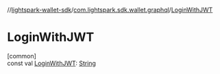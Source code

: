 //[lightspark-wallet-sdk](../../index.md)/[com.lightspark.sdk.wallet.graphql](index.md)/[LoginWithJWT](-login-with-j-w-t.md)

# LoginWithJWT

[common]\
const val [LoginWithJWT](-login-with-j-w-t.md): [String](https://kotlinlang.org/api/latest/jvm/stdlib/kotlin/-string/index.html)
